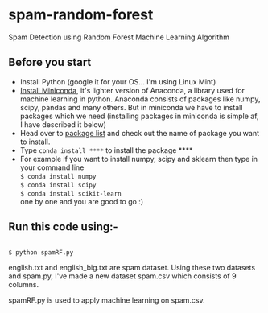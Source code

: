 # spam-random-forest
Spam Detection using Random Forest Machine Learning Algorithm

<h2>Before you start</h2>
<ul>
  <li>Install Python (google it for your OS... I'm using Linux Mint)</li>
  <li><a href="https://conda.io/miniconda.html">Install Miniconda</a>, it's lighter version of Anaconda, a library used for machine learning in python. Anaconda consists of packages like numpy, scipy, pandas and many others. But in miniconda we have to install packages which we need (installing packages in miniconda is simple af, I have described it below)</li>
  <li>Head over to <a href = "https://docs.anaconda.com/anaconda/packages/pkg-docs.html">package list</a> and check out the name of package you want to install.</li>
  <li>Type <code>conda install ****</code> to install the package ****</li>
  <li>For example if you want to install numpy, scipy and sklearn then type in your command line<br> 
    <code>$ conda install numpy</code><br>
    <code>$ conda install scipy</code><br>
    <code>$ conda install scikit-learn</code><br>
    one by one and you are good to go :)

  </li>
  
  
</ul>

<h2>Run this code using:-</h2>

<code>
$ python spamRF.py  
</code>
<p>
english.txt and english_big.txt are spam dataset.
Using these two datasets and spam.py, I've made a new dataset spam.csv which consists of 9 columns.

spamRF.py is used to apply machine learning on spam.csv.
</p>
